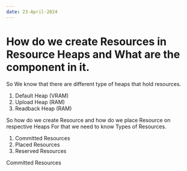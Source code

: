 ```yaml
---
date: 23-April-2024
---
```


# How do we create Resources in Resource Heaps and What are the component in it.

So We know that there are different type of heaps that hold resources.

1.  Default Heap (VRAM)
2.  Upload Heap (RAM)
3.  Readback Heap (RAM)

So how do we create Resource and how do we place Resource on respective Heaps
For that we need to know Types of Resources.

1. Committed Resources
2. Placed Resources
3. Reserved Resources

Committed Resources



